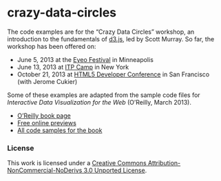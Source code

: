 # crazy-data-circles

The code examples are for the “Crazy Data Circles” workshop, an introduction to the fundamentals of [d3.js](http://d3js.org), led by Scott Murray.  So far, the workshop has been offered on:

- June 5, 2013 at the [Eyeo Festival](http://eyeofestival.com/) in Minneapolis
- June 13, 2013 at [ITP Camp](http://itp.nyu.edu/camp2013/) in New York
- October 21, 2013 at [HTML5 Developer Conference](http://html5devconf.com/training.html#murray_d3js) in San Francisco (with Jerome Cukier)

Some of these examples are adapted from the sample code files for *Interactive Data Visualization for the Web* (O’Reilly, March 2013).

- [O’Reilly book page](http://shop.oreilly.com/product/0636920026938.do)
- [Free online previews](http://chimera.labs.oreilly.com/books/1230000000345/)
- [All code samples for the book](https://github.com/alignedleft/d3-book)

### License

This work is licensed under a [Creative Commons Attribution-NonCommercial-NoDerivs 3.0 Unported License](http://creativecommons.org/licenses/by-nc-nd/3.0/).



